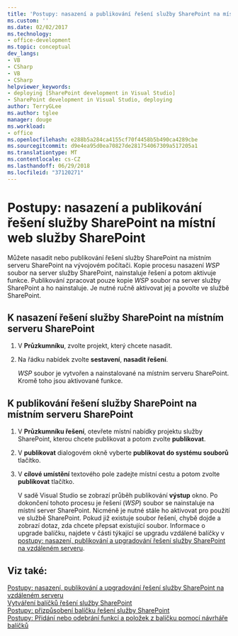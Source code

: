 ```yaml
---
title: 'Postupy: nasazení a publikování řešení služby SharePoint na místní web služby SharePoint | Microsoft Docs'
ms.custom: ''
ms.date: 02/02/2017
ms.technology:
- office-development
ms.topic: conceptual
dev_langs:
- VB
- CSharp
- VB
- CSharp
helpviewer_keywords:
- deploying [SharePoint development in Visual Studio]
- SharePoint development in Visual Studio, deploying
author: TerryGLee
ms.author: tglee
manager: douge
ms.workload:
- office
ms.openlocfilehash: e288b5a284ca4155cf70f4458b5b490ca4289cbe
ms.sourcegitcommit: d9e4ea95d0ea70827de281754067309a517205a1
ms.translationtype: MT
ms.contentlocale: cs-CZ
ms.lasthandoff: 06/29/2018
ms.locfileid: "37120271"
---
```

# <a name="how-to-deploy-and-publish-a-sharepoint-solution-to-a-local-sharepoint-site"></a>Postupy: nasazení a publikování řešení služby SharePoint na místní web služby SharePoint
  Můžete nasadit nebo publikování řešení služby SharePoint na místním serveru SharePoint na vývojovém počítači. Kopie procesu nasazení *WSP* soubor na server služby SharePoint, nainstaluje řešení a potom aktivuje funkce. Publikování zpracovat pouze kopie *WSP* soubor na server služby SharePoint a ho nainstaluje. Je nutné ručně aktivovat jej a povolte ve službě SharePoint.  
  
## <a name="to-deploy-a-sharepoint-solution-to-the-local-sharepoint-server"></a>K nasazení řešení služby SharePoint na místním serveru SharePoint  
  
1.  V **Průzkumníku**, zvolte projekt, který chcete nasadit.  
  
2.  Na řádku nabídek zvolte **sestavení**, **nasadit řešení**.  
  
     *WSP* soubor je vytvořen a nainstalované na místním serveru SharePoint. Kromě toho jsou aktivované funkce.  
  
## <a name="to-publish-a-sharepoint-solution-to-a-local-sharepoint-server"></a>K publikování řešení služby SharePoint na místním serveru SharePoint  
  
1.  V **Průzkumníku řešení**, otevřete místní nabídky projektu služby SharePoint, kterou chcete publikovat a potom zvolte **publikovat**.  
  
2.  V **publikovat** dialogovém okně vyberte **publikovat do systému souborů** tlačítko.  
  
3.  V **cílové umístění** textového pole zadejte místní cestu a potom zvolte **publikovat** tlačítko.  
  
     V sadě Visual Studio se zobrazí průběh publikování **výstup** okno. Po dokončení tohoto procesu je řešení (*WSP*) soubor se nainstaluje na místní server SharePoint. Nicméně je nutné stále ho aktivovat pro použití ve službě SharePoint. Pokud již existuje soubor řešení, chybě dojde a zobrazí dotaz, zda chcete přepsat existující soubor. Informace o upgrade balíčku, najdete v části týkající se upgradu vzdálené balíčky v [postupy: nasazení, publikování a upgradování řešení služby SharePoint na vzdáleném serveru](../sharepoint/how-to-deploy-publish-and-upgrade-sharepoint-solutions-on-a-remote-server.md).  
  
## <a name="see-also"></a>Viz také:
 [Postupy: nasazení, publikování a upgradování řešení služby SharePoint na vzdáleném serveru](../sharepoint/how-to-deploy-publish-and-upgrade-sharepoint-solutions-on-a-remote-server.md)   
 [Vytváření balíčků řešení služby SharePoint](../sharepoint/creating-sharepoint-solution-packages.md)   
 [Postupy: přizpůsobení balíčku řešení služby SharePoint](../sharepoint/how-to-customize-a-sharepoint-solution-package.md)   
 [Postupy: Přidání nebo odebrání funkcí a položek z balíčku pomocí návrháře balíčků](../sharepoint/how-to-add-and-remove-features-and-items-to-a-package-by-using-the-package-designer.md)  
  
